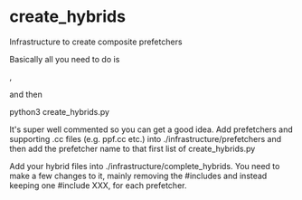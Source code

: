 # create_hybrids
Infrastructure to create composite prefetchers

Basically all you need to do is 

<module load python3 for terra>, 

and then 

python3 create_hybrids.py

It's super well commented so you can get a good idea. Add prefetchers and supporting .cc files (e.g. ppf.cc etc.) into 
./infrastructure/prefetchers and then add the prefetcher name to that first list of create_hybrids.py 

Add your hybrid files into ./infrastructure/complete_hybrids. You need to make a few changes to it, mainly removing the #includes and instead keeping one #include XXX, for each prefetcher. 
